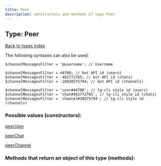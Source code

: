 ```yaml
---
title: Peer
description: constructors and methods of type Peer
---
```

## Type: Peer  
[Back to types index](index.md)



The following syntaxes can also be used:

```
$channelMessagesFilter = '@username'; // Username

$channelMessagesFilter = 44700; // bot API id (users)
$channelMessagesFilter = -492772765; // bot API id (chats)
$channelMessagesFilter = -10038575794; // bot API id (channels)

$channelMessagesFilter = 'user#44700'; // tg-cli style id (users)
$channelMessagesFilter = 'chat#492772765'; // tg-cli style id (chats)
$channelMessagesFilter = 'channel#38575794'; // tg-cli style id (channels)
```


### Possible values (constructors):

[peerUser](../constructors/peerUser.md)  

[peerChat](../constructors/peerChat.md)  

[peerChannel](../constructors/peerChannel.md)  



### Methods that return an object of this type (methods):



